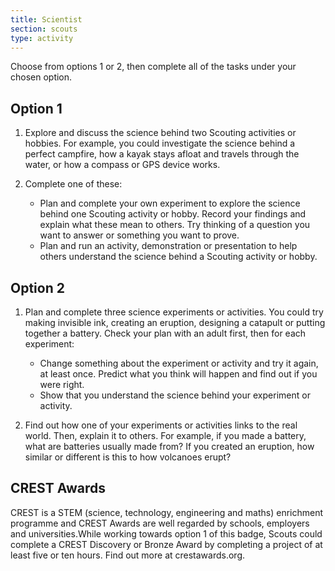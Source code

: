 ```yaml
---
title: Scientist
section: scouts
type: activity
---
```


Choose from options 1 or 2, then complete all of the tasks under your chosen option.

## Option 1

1. Explore and discuss the science behind two Scouting activities or hobbies. For example, you could investigate the science behind a perfect campfire, how a kayak stays afloat and travels through the water, or how a compass or GPS device works.

2. Complete one of these:

   * Plan and complete your own experiment to explore the science behind one Scouting activity or hobby. Record your findings and explain what these mean to others. Try thinking of a question you want to answer or something you want to prove.
   * Plan and run an activity, demonstration or presentation to help others understand the science behind a Scouting activity or hobby.

## Option 2

1. Plan and complete three science experiments or activities. You could try making invisible ink, creating an eruption, designing a catapult or putting together a battery. Check your plan with an adult first, then for each experiment:

   * Change something about the experiment or activity and try it again, at least once. Predict what you think will happen and find out if you were right.
   * Show that you understand the science behind your experiment or activity.

2. Find out how one of your experiments or activities links to the real world. Then, explain it to others. For example, if you made a battery, what are batteries usually made from? If you created an eruption, how similar or different is this to how volcanoes erupt?

## CREST Awards

CREST is a STEM (science, technology, engineering and maths) enrichment programme and CREST Awards are well regarded by schools, employers and universities.While working towards option 1 of this badge, Scouts could complete a CREST Discovery or Bronze Award by completing a project of at least five or ten hours. Find out more at crestawards.org.